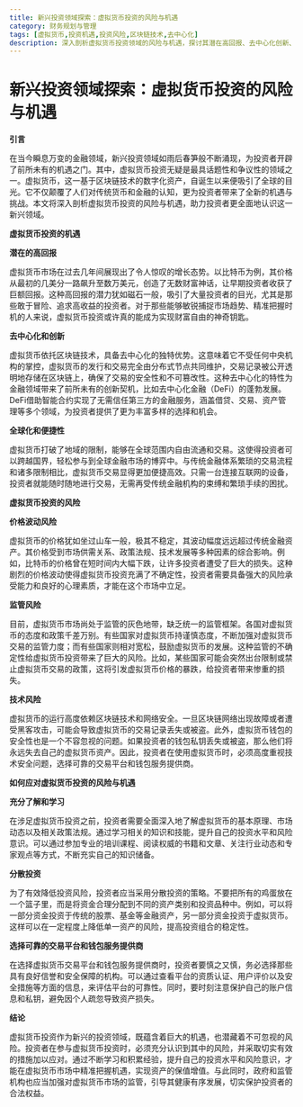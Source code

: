 ```yaml
---
title: 新兴投资领域探索：虚拟货币投资的风险与机遇
category: 财务规划与管理
tags: [虚拟货币,投资机遇,投资风险,区块链技术,去中心化]
description: 深入剖析虚拟货币投资领域的风险与机遇，探讨其潜在高回报、去中心化创新、全球化便捷性等特点，以及价格波动、监管、技术等方面的风险，并提供应对策略，助力投资者全面认识这一新兴投资领域。
---
```


# 新兴投资领域探索：虚拟货币投资的风险与机遇

**引言**

在当今瞬息万变的金融领域，新兴投资领域如雨后春笋般不断涌现，为投资者开辟了前所未有的机遇之门。其中，虚拟货币投资无疑是最具话题性和争议性的领域之一。虚拟货币，这一基于区块链技术的数字化资产，自诞生以来便吸引了全球的目光。它不仅颠覆了人们对传统货币和金融的认知，更为投资者带来了全新的机遇与挑战。本文将深入剖析虚拟货币投资的风险与机遇，助力投资者更全面地认识这一新兴领域。

**虚拟货币投资的机遇**

**潜在的高回报**

虚拟货币市场在过去几年间展现出了令人惊叹的增长态势。以比特币为例，其价格从最初的几美分一路飙升至数万美元，创造了无数财富神话，让早期投资者收获了巨额回报。这种高回报的潜力犹如磁石一般，吸引了大量投资者的目光，尤其是那些敢于冒险、追求高收益的投资者。对于那些能够敏锐捕捉市场趋势、精准把握时机的人来说，虚拟货币投资或许真的能成为实现财富自由的神奇钥匙。

**去中心化和创新**

虚拟货币依托区块链技术，具备去中心化的独特优势。这意味着它不受任何中央机构的掌控，虚拟货币的发行和交易完全由分布式节点共同维护，交易记录被公开透明地存储在区块链上，确保了交易的安全性和不可篡改性。这种去中心化的特性为金融领域带来了前所未有的创新契机，比如去中心化金融（DeFi）的蓬勃发展。DeFi借助智能合约实现了无需信任第三方的金融服务，涵盖借贷、交易、资产管理等多个领域，为投资者提供了更为丰富多样的选择和机会。

**全球化和便捷性**

虚拟货币打破了地域的限制，能够在全球范围内自由流通和交易。这使得投资者可以跨越国界，轻松参与到全球金融市场的博弈中。与传统金融体系繁琐的交易流程和诸多限制相比，虚拟货币交易显得更加便捷高效。只需一台连接互联网的设备，投资者就能随时随地进行交易，无需再受传统金融机构的束缚和繁琐手续的困扰。

**虚拟货币投资的风险**

**价格波动风险**

虚拟货币的价格犹如坐过山车一般，极其不稳定，其波动幅度远远超过传统金融资产。其价格受到市场供需关系、政策法规、技术发展等多种因素的综合影响。例如，比特币的价格曾在短时间内大幅下跌，让许多投资者遭受了巨大的损失。这种剧烈的价格波动使得虚拟货币投资充满了不确定性，投资者需要具备强大的风险承受能力和良好的心理素质，才能在这个市场中立足。

**监管风险**

目前，虚拟货币市场尚处于监管的灰色地带，缺乏统一的监管框架。各国对虚拟货币的态度和政策千差万别。有些国家对虚拟货币持谨慎态度，不断加强对虚拟货币交易的监管力度；而有些国家则相对宽松，鼓励虚拟货币的发展。这种监管的不确定性给虚拟货币投资带来了巨大的风险。比如，某些国家可能会突然出台限制或禁止虚拟货币交易的政策，这将引发虚拟货币价格的暴跌，给投资者带来惨重的损失。

**技术风险**

虚拟货币的运行高度依赖区块链技术和网络安全。一旦区块链网络出现故障或者遭受黑客攻击，可能会导致虚拟货币的交易记录丢失或被盗。此外，虚拟货币钱包的安全性也是一个不容忽视的问题。如果投资者的钱包私钥丢失或被盗，那么他们将永远失去自己的虚拟货币资产。因此，投资者在使用虚拟货币时，必须高度重视技术安全问题，选择可靠的交易平台和钱包服务提供商。

**如何应对虚拟货币投资的风险与机遇**

**充分了解和学习**

在涉足虚拟货币投资之前，投资者需要全面深入地了解虚拟货币的基本原理、市场动态以及相关政策法规。通过学习相关的知识和技能，提升自己的投资水平和风险意识。可以通过参加专业的培训课程、阅读权威的书籍和文章、关注行业动态和专家观点等方式，不断充实自己的知识储备。

**分散投资**

为了有效降低投资风险，投资者应当采用分散投资的策略。不要把所有的鸡蛋放在一个篮子里，而是将资金合理分配到不同的资产类别和投资品种中。例如，可以将一部分资金投资于传统的股票、基金等金融资产，另一部分资金投资于虚拟货币。这样可以在一定程度上降低单一资产的风险，提高投资组合的稳定性。

**选择可靠的交易平台和钱包服务提供商**

在选择虚拟货币交易平台和钱包服务提供商时，投资者要慎之又慎，务必选择那些具有良好信誉和安全保障的机构。可以通过查看平台的资质认证、用户评价以及安全措施等方面的信息，来评估平台的可靠性。同时，要时刻注意保护自己的账户信息和私钥，避免因个人疏忽导致资产损失。

**结论**

虚拟货币投资作为新兴的投资领域，既蕴含着巨大的机遇，也潜藏着不可忽视的风险。投资者在参与虚拟货币投资时，必须充分认识到其中的风险，并采取切实有效的措施加以应对。通过不断学习和积累经验，提升自己的投资水平和风险意识，才能在虚拟货币市场中精准把握机遇，实现资产的保值增值。与此同时，政府和监管机构也应当加强对虚拟货币市场的监管，引导其健康有序发展，切实保护投资者的合法权益。